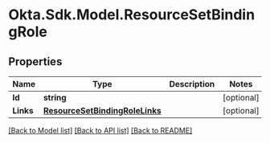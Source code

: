 # Okta.Sdk.Model.ResourceSetBindingRole

## Properties

Name | Type | Description | Notes
------------ | ------------- | ------------- | -------------
**Id** | **string** |  | [optional] 
**Links** | [**ResourceSetBindingRoleLinks**](ResourceSetBindingRoleLinks.md) |  | [optional] 

[[Back to Model list]](../README.md#documentation-for-models) [[Back to API list]](../README.md#documentation-for-api-endpoints) [[Back to README]](../README.md)

